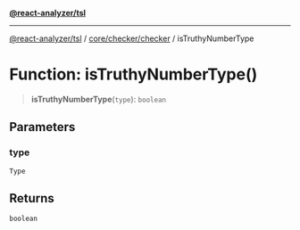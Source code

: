 [**@react-analyzer/tsl**](../../../../README.md)

***

[@react-analyzer/tsl](../../../../README.md) / [core/checker/checker](../README.md) / isTruthyNumberType

# Function: isTruthyNumberType()

> **isTruthyNumberType**(`type`): `boolean`

## Parameters

### type

`Type`

## Returns

`boolean`
